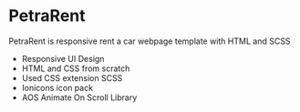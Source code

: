 # PetraRent
PetraRent is responsive rent a car webpage template with HTML and SCSS
- Responsive UI Design<br>
- HTML and CSS from scratch<br>
- Used CSS extension SCSS<br>
- Ionicons icon pack<br>
- AOS Animate On Scroll Library<br>
